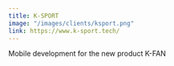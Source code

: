 ```yaml
---
title: K-SPORT
image: "/images/clients/ksport.png"
link: https://www.k-sport.tech/
---
```


Mobile development for the new product K-FAN 